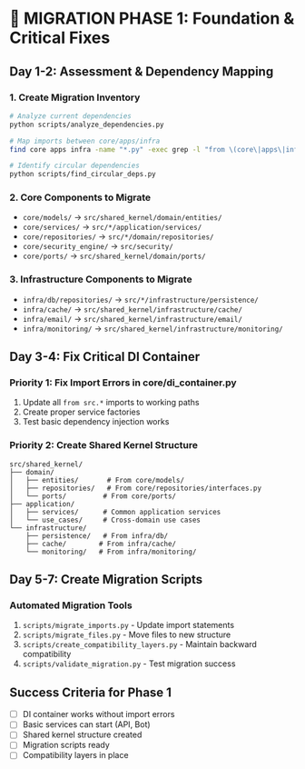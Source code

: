 # 🚀 MIGRATION PHASE 1: Foundation & Critical Fixes

## Day 1-2: Assessment & Dependency Mapping

### 1. Create Migration Inventory
```bash
# Analyze current dependencies
python scripts/analyze_dependencies.py

# Map imports between core/apps/infra
find core apps infra -name "*.py" -exec grep -l "from \(core\|apps\|infra\)" {} \;

# Identify circular dependencies
python scripts/find_circular_deps.py
```

### 2. Core Components to Migrate
- `core/models/` → `src/shared_kernel/domain/entities/`
- `core/services/` → `src/*/application/services/`  
- `core/repositories/` → `src/*/domain/repositories/`
- `core/security_engine/` → `src/security/`
- `core/ports/` → `src/shared_kernel/domain/ports/`

### 3. Infrastructure Components to Migrate
- `infra/db/repositories/` → `src/*/infrastructure/persistence/`
- `infra/cache/` → `src/shared_kernel/infrastructure/cache/`
- `infra/email/` → `src/shared_kernel/infrastructure/email/`
- `infra/monitoring/` → `src/shared_kernel/infrastructure/monitoring/`

## Day 3-4: Fix Critical DI Container

### Priority 1: Fix Import Errors in core/di_container.py
1. Update all `from src.*` imports to working paths
2. Create proper service factories
3. Test basic dependency injection works

### Priority 2: Create Shared Kernel Structure
```
src/shared_kernel/
├── domain/
│   ├── entities/       # From core/models/
│   ├── repositories/   # From core/repositories/interfaces.py
│   └── ports/         # From core/ports/
├── application/
│   ├── services/      # Common application services
│   └── use_cases/     # Cross-domain use cases
└── infrastructure/
    ├── persistence/   # From infra/db/
    ├── cache/        # From infra/cache/
    └── monitoring/   # From infra/monitoring/
```

## Day 5-7: Create Migration Scripts

### Automated Migration Tools
1. `scripts/migrate_imports.py` - Update import statements
2. `scripts/migrate_files.py` - Move files to new structure  
3. `scripts/create_compatibility_layers.py` - Maintain backward compatibility
4. `scripts/validate_migration.py` - Test migration success

## Success Criteria for Phase 1
- [ ] DI container works without import errors
- [ ] Basic services can start (API, Bot)
- [ ] Shared kernel structure created
- [ ] Migration scripts ready
- [ ] Compatibility layers in place